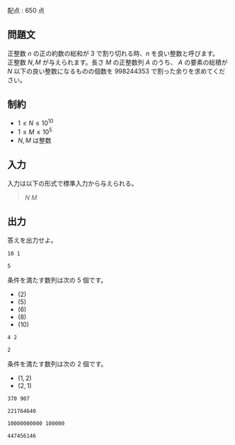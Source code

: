配点 : $650$ 点

## 問題文

正整数 $n$ の正の約数の総和が $3$ で割り切れる時、$n$ を良い整数と呼びます。<br>
正整数 $N, M$ が与えられます。長さ $M$ の正整数列 $A$ のうち、 $A$ の要素の総積が $N$ 以下の良い整数になるものの個数を $998244353$ で割った余りを求めてください。

## 制約

- $1 \leq N \leq 10^{10}$
- $1 \leq M \leq 10^5$
- $N, M$ は整数

## 入力

入力は以下の形式で標準入力から与えられる。

> $N$ $M$

## 出力

答えを出力せよ。

```input1
10 1
```

```output1
5
```

条件を満たす数列は次の $5$ 個です。

- $(2)$
- $(5)$
- $(6)$
- $(8)$
- $(10)$

```input2
4 2
```

```output2
2
```

条件を満たす数列は次の $2$ 個です。

- $(1, 2)$
- $(2, 1)$

```input3
370 907
```

```output3
221764640
```

```input4
10000000000 100000
```

```output4
447456146
```